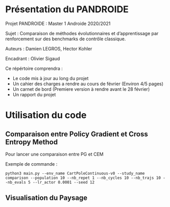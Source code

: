 # Présentation du PANDROIDE

Projet PANDROIDE : Master 1 Androide 2020/2021

Sujet : Comparaison de méthodes évolutionnaires et d’apprentissage par renforcement sur des benchmarks de contrôle classique.

Auteurs : Damien LEGROS, Hector Kohler

Encadrant : Olivier Sigaud

Ce répértoire comprendra :

- Le code mis à jour au long du projet
- Un cahier des charges a rendre au cours de février (Environ 4/5 pages)
- Un carnet de bord (Premiere version à rendre avant le 28 février)
- Un rapport du projet

# Utilisation du code

## Comparaison entre Policy Gradient et Cross Entropy Method

Pour lancer une comparaison entre PG et CEM

Exemple de commande :

```
python3 main.py --env_name CartPoleContinuous-v0 --study_name comparison --population 10 --nb_repet 1 --nb_cycles 10 --nb_trajs 10 --nb_evals 5 --lr_actor 0.0001 --seed 12
```

## Visualisation du Paysage

